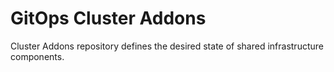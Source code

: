 # GitOps Cluster Addons

Cluster Addons repository defines the desired state of shared infrastructure components.
